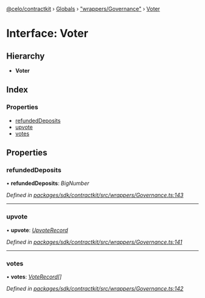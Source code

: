 [@celo/contractkit](../README.md) › [Globals](../globals.md) › ["wrappers/Governance"](../modules/_wrappers_governance_.md) › [Voter](_wrappers_governance_.voter.md)

# Interface: Voter

## Hierarchy

* **Voter**

## Index

### Properties

* [refundedDeposits](_wrappers_governance_.voter.md#refundeddeposits)
* [upvote](_wrappers_governance_.voter.md#upvote)
* [votes](_wrappers_governance_.voter.md#votes)

## Properties

###  refundedDeposits

• **refundedDeposits**: *BigNumber*

*Defined in [packages/sdk/contractkit/src/wrappers/Governance.ts:143](https://github.com/celo-org/celo-monorepo/blob/contractkit-v1.2.2/packages/sdk/contractkit/src/wrappers/Governance.ts#L143)*

___

###  upvote

• **upvote**: *[UpvoteRecord](_wrappers_governance_.upvoterecord.md)*

*Defined in [packages/sdk/contractkit/src/wrappers/Governance.ts:141](https://github.com/celo-org/celo-monorepo/blob/contractkit-v1.2.2/packages/sdk/contractkit/src/wrappers/Governance.ts#L141)*

___

###  votes

• **votes**: *[VoteRecord](_wrappers_governance_.voterecord.md)[]*

*Defined in [packages/sdk/contractkit/src/wrappers/Governance.ts:142](https://github.com/celo-org/celo-monorepo/blob/contractkit-v1.2.2/packages/sdk/contractkit/src/wrappers/Governance.ts#L142)*
